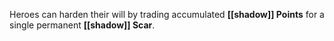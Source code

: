 Heroes can harden their will by trading accumulated **[[shadow]] Points** for a single permanent **[[shadow]] Scar**.